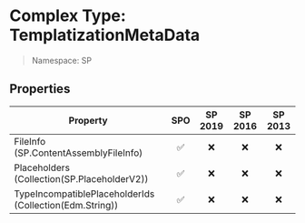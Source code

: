 # Complex Type: TemplatizationMetaData

> Namespace: SP

## Properties

Property | SPO | SP 2019 | SP 2016 | SP 2013
----------|:---:|:-------:|:-------:|:-------:
FileInfo (SP.ContentAssemblyFileInfo) | ✅ | ❌ | ❌ | ❌
Placeholders (Collection(SP.PlaceholderV2)) | ✅ | ❌ | ❌ | ❌
TypeIncompatiblePlaceholderIds (Collection(Edm.String)) | ✅ | ❌ | ❌ | ❌